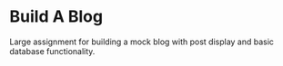 # Build A Blog
Large assignment for building a mock blog with post display and basic database functionality.

